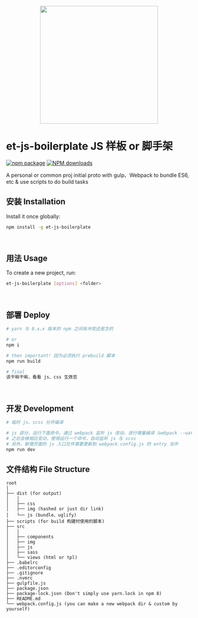 <p align="center">
  <a href="http://ant.design">
    <img width="320" src="https://t.alipayobjects.com/images/rmsweb/T1B9hfXcdvXXXXXXXX.svg">
  </a>
</p>

# et-js-boilerplate JS 样板 or 脚手架

[![npm package](https://img.shields.io/npm/v/et-js-boilerplate.svg?style=flat-square)](https://www.npmjs.org/package/et-js-boilerplate)
[![NPM downloads](https://img.shields.io/npm/dm/et-js-boilerplate.svg?style=flat-square)](https://npmjs.org/package/et-js-boilerplate)

A personal or common proj initial proto with gulp、Webpack to bundle ES6, etc & use scripts to do build tasks


## 安装 Installation
Install it once globally:
```sh
npm install -g et-js-boilerplate
```

<br />

## 用法 Usage 
To create a new project, run:
```sh
et-js-boilerplate [options] <folder>
```

<br />

## 部署 Deploy

```sh
# yarn 与 8.x.x 版本的 npm 之间有冲突还是怎的

# or
npm i

# then important! 因为必须执行 prebuild 脚本
npm run build

# final
该干嘛干嘛，看看 js、css 生效否
```

<br />

## 开发 Development
```sh
# 临时 js、scss 分开编译

# js 部分，运行下面命令，通过 webpack 监听 js 改动，进行增量编译（webpack --watch 也是在内存中还是直接被编译到 dist？）
# 之后会做相应变动，使得运行一个命令，自动监听 js 与 scss
# 另外，新增页面的 js 入口文件需要更新到 webpack.config.js 的 entry 当中
npm run dev
```

## 文件结构 File Structure
```
root
│  
├── dist (for output)
│   │  
│   ├── css
│   ├── img (hashed or just dir link)
│   └── js (bundle、uglify)
├── scripts (for build 构建时使用的脚本)
├── src
│   │  
│   ├── components
│   ├── img
│   ├── js
│   ├── sass
│   └── views (html or tpl)
├── .babelrc
├── .editorconfig
├── .gitignore
├── .nvmrc
├── gulpfile.js
├── package.json
├── package-lock.json (Don't simply use yarn.lock in npm 8)
├── README.md
└── webpack.config.js (you can make a new webpack dir & custom by yourself)
```